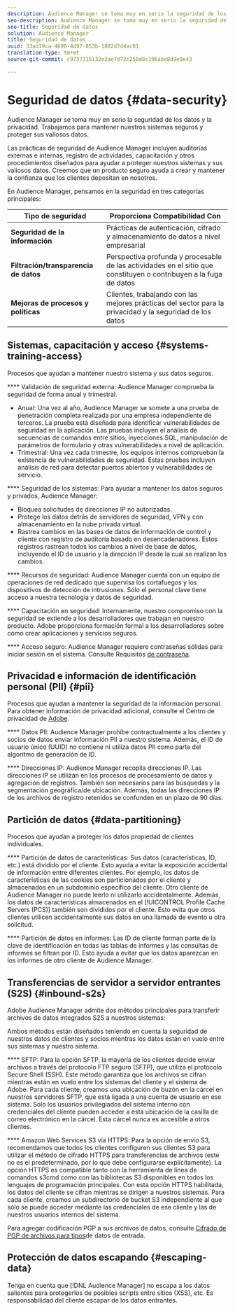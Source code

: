 ```yaml
---
description: Audience Manager se toma muy en serio la seguridad de los datos y la privacidad. Trabajamos para mantener nuestros sistemas seguros y proteger sus valiosos datos.
seo-description: Audience Manager se toma muy en serio la seguridad de los datos y la privacidad. Trabajamos para mantener nuestros sistemas seguros y proteger sus valiosos datos.
seo-title: Seguridad de datos
solution: Audience Manager
title: Seguridad de datos
uuid: 33ad19ca-4690-4d97-853b-1882d7d4ac01
translation-type: tm+mt
source-git-commit: c9737315132e2ae7d72c250d8c196abe8d9e0e43

---
```



# Seguridad de datos {#data-security}

Audience Manager se toma muy en serio la seguridad de los datos y la privacidad. Trabajamos para mantener nuestros sistemas seguros y proteger sus valiosos datos.

Las prácticas de seguridad de Audience Manager incluyen auditorías externas e internas, registro de actividades, capacitación y otros procedimientos diseñados para ayudar a proteger nuestros sistemas y sus valiosos datos. Creemos que un producto seguro ayuda a crear y mantener la confianza que los clientes depositan en nosotros.

En Audience Manager, pensamos en la seguridad en tres categorías principales:

| Tipo de seguridad | Proporciona Compatibilidad Con |
|---|---|
| **Seguridad de la información** | Prácticas de autenticación, cifrado y almacenamiento de datos a nivel empresarial |
| **Filtración/transparencia de datos** | Perspectiva profunda y procesable de las actividades en el sitio que constituyen o contribuyen a la fuga de datos |
| **Mejoras de procesos y políticas** | Clientes, trabajando con las mejores prácticas del sector para la privacidad y la seguridad de los datos |

## Sistemas, capacitación y acceso {#systems-training-access}

Procesos que ayudan a mantener nuestro sistema y sus datos seguros.

**** Validación de seguridad externa:  Audience Manager comprueba la seguridad de forma anual y trimestral.

* Anual: Una vez al año, Audience Manager se somete a una prueba de penetración completa realizada por una empresa independiente de terceros. La prueba está diseñada para identificar vulnerabilidades de seguridad en la aplicación. Las pruebas incluyen el análisis de secuencias de comandos entre sitios, inyecciones SQL, manipulación de parámetros de formulario y otras vulnerabilidades a nivel de aplicación.
* Trimestral: Una vez cada trimestre, los equipos internos comprueban la existencia de vulnerabilidades de seguridad. Estas pruebas incluyen análisis de red para detectar puertos abiertos y vulnerabilidades de servicio.

**** Seguridad de los sistemas:  Para ayudar a mantener los datos seguros y privados, Audience Manager:

* Bloquea solicitudes de direcciones IP no autorizadas.
* Protege los datos detrás de servidores de seguridad, VPN y con almacenamiento en la nube privada virtual.
* Rastrea cambios en las bases de datos de información de control y cliente con registro de auditoría basado en desencadenadores. Estos registros rastrean todos los cambios a nivel de base de datos, incluyendo el ID de usuario y la dirección IP desde la cual se realizan los cambios.

**** Recursos de seguridad:  Audience Manager cuenta con un equipo de operaciones de red dedicado que supervisa los cortafuegos y los dispositivos de detección de intrusiones. Sólo el personal clave tiene acceso a nuestra tecnología y datos de seguridad.

**** Capacitación en seguridad:  Internamente, nuestro compromiso con la seguridad se extiende a los desarrolladores que trabajan en nuestro producto. Adobe proporciona formación formal a los desarrolladores sobre cómo crear aplicaciones y servicios seguros.

**** Acceso seguro:  Audience Manager requiere contraseñas sólidas para iniciar sesión en el sistema. Consulte Requisitos [de contraseña](../../reference/password-requirements.md).

## Privacidad e información de identificación personal (PII) {#pii}

Procesos que ayudan a mantener la seguridad de la información personal. Para obtener información de privacidad adicional, consulte el Centro de privacidad de [Adobe](https://www.adobe.com/privacy/advertising-services.html).

**** Datos PII:  Audience Manager prohíbe contractualmente a los clientes y socios de datos enviar información PII a nuestro sistema. Además, el ID de usuario único (UUID) no contiene ni utiliza datos PII como parte del algoritmo de generación de ID.

**** Direcciones IP:  Audience Manager recopila direcciones IP. Las direcciones IP se utilizan en los procesos de procesamiento de datos y agregación de registros. También son necesarios para las búsquedas y la segmentación geográfica/de ubicación. Además, todas las direcciones IP de los archivos de registro retenidos se confunden en un plazo de 90 días.

## Partición de datos {#data-partitioning}

Procesos que ayudan a proteger los datos propiedad de clientes individuales.

**** Partición de datos de características:  Sus datos (características, ID, etc.) está dividido por el cliente. Esto ayuda a evitar la exposición accidental de información entre diferentes clientes. Por ejemplo, los datos de características de las cookies son particionados por el cliente y almacenados en un subdominio específico del cliente. Otro cliente de Audience Manager no puede leerlo ni utilizarlo accidentalmente. Además, los datos de características almacenados en el [!UICONTROL Profile Cache Servers (PCS)] también son divididos por el cliente. Esto evita que otros clientes utilicen accidentalmente sus datos en una llamada de evento u otra solicitud.

**** Partición de datos en informes:  Las ID de cliente forman parte de la clave de identificación en todas las tablas de informes y las consultas de informes se filtran por ID. Esto ayuda a evitar que los datos aparezcan en los informes de otro cliente de Audience Manager.

## Transferencias de servidor a servidor entrantes (S2S) {#inbound-s2s}

Adobe Audience Manager admite dos métodos principales para transferir archivos de datos integrados S2S a nuestros sistemas:

Ambos métodos están diseñados teniendo en cuenta la seguridad de nuestros datos de clientes y socios mientras los datos están en vuelo entre sus sistemas y nuestro sistema.

**** SFTP: Para la opción SFTP, la mayoría de los clientes decide enviar archivos a través del protocolo FTP seguro (SFTP), que utiliza el protocolo Secure Shell (SSH). Este método garantiza que los archivos se cifran mientras están en vuelo entre los sistemas del cliente y el sistema de Adobe. Para cada cliente, creamos una ubicación de buzón en la cárcel en nuestros servidores SFTP, que está ligada a una cuenta de usuario en ese sistema. Solo los usuarios privilegiados del sistema interno con credenciales del cliente pueden acceder a esta ubicación de la casilla de correo electrónico en la cárcel. Esta cárcel nunca es accesible a otros clientes.

**** Amazon Web Services S3 vía HTTPS: Para la opción de envío S3, recomendamos que todos los clientes configuren sus clientes S3 para utilizar el método de cifrado HTTPS para transferencias de archivos (este no es el predeterminado, por lo que debe configurarse explícitamente). La opción HTTPS es compatible tanto con la herramienta de línea de comandos s3cmd como con las bibliotecas S3 disponibles en todos los lenguajes de programación principales. Con esta opción HTTPS habilitada, los datos del cliente se cifran mientras se dirigen a nuestros sistemas. Para cada cliente, creamos un subdirectorio de bucket S3 independiente al que sólo se puede acceder mediante las credenciales de ese cliente y las de nuestros usuarios internos del sistema.

Para agregar codificación PGP a sus archivos de datos, consulte [Cifrado de PGP de archivos para tipos](../../integration/sending-audience-data/batch-data-transfer-explained/inbound-file-encryption.md)de datos de entrada.

## Protección de datos escapando {#escaping-data}

Tenga en cuenta que [!DNL Audience Manager] no escapa a los datos salientes para protegerlos de posibles scripts entre sitios (XSS), etc. Es responsabilidad del cliente escapar de los datos entrantes.
